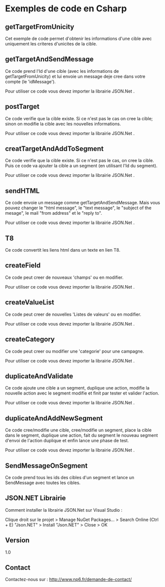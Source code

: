 Exemples de code en Csharp
==


getTargetFromUnicity
--

Cet exemple de code permet d'obtenir les informations d'une cible avec uniquement les criteres d'unicites de la cible.

getTargetAndSendMessage
--

Ce code prend l'Id d'une cible (avec les informations de getTargetFromUnicity) et lui envoie un message deje cree dans votre compte (le 'idMessage').

Pour utiliser ce code vous devez importer la librairie JSON.Net .

postTarget
--

Ce code verifie que la cible existe. Si ce n'est pas le cas on cree la cible; sinon on modifie la cible avec les nouvelles informations.

Pour utiliser ce code vous devez importer la librairie JSON.Net .

creatTargetAndAddToSegment
--

Ce code verifie que la cible existe. Si ce n'est pas le cas, on cree la cible. Puis ce code va ajouter la cible a un segment (en utilisant l'Id du segment).

Pour utiliser ce code vous devez importer la librairie JSON.Net .

sendHTML
--

Ce code envoie un message comme getTargetAndSendMessage. Mais vous pouvez changer le "html message", le "text message", le "subject of the mesage", le mail "from address" et le "reply to".

Pour utiliser ce code vous devez importer la librairie JSON.Net .

T8
--

Ce code convertit les liens html dans un texte en lien T8.

createField
--

Ce code peut creer de nouveaux 'champs' ou en modifier.

Pour utiliser ce code vous devez importer la librairie JSON.Net .

createValueList
--

Ce code peut creer de nouvelles 'Listes de valeurs' ou en modifier.

Pour utiliser ce code vous devez importer la librairie JSON.Net .

createCategory
--

Ce code peut creer ou modifier une 'categorie' pour une campagne.

Pour utiliser ce code vous devez importer la librairie JSON.Net .

duplicateAndValidate
--

Ce code ajoute une cible a un segment, duplique une action, modifie la nouvelle action avec le segment modifie et finit par tester et valider l'action.

Pour utiliser ce code vous devez importer la librairie JSON.Net .

duplicateAndAddNewSegment
--

Ce code cree/modifie une cible, cree/modifie un segment, place la cible dans le segment, duplique une action, fait du segment le nouveau segment d'envoi de l'action duplique et enfin lance une phase de test.

Pour utiliser ce code vous devez importer la librairie JSON.Net .

SendMessageOnSegment
--

Ce code prend tous les ids des cibles d'un segment et lance un SendMessage avec toutes les cibles.

JSON.NET Librairie
--

Comment installer la librairie JSON.Net sur Visual Studio :

Clique droit sur le projet > Manage NuGet Packages... > Search Online (Ctrl + E) "Json.NET" > Install "Json.NET" > Close > OK


Version
--

1.0

Contact
--

Contactez-nous sur : http://www.np6.fr/demande-de-contact/
